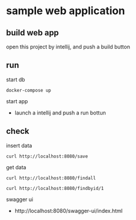 # sample web application

## build web app

open this project by intellij, and push a build button

## run

start db

```shell
docker-compose up
```

start app

- launch a intellij and push a run bottun

## check

insert data

```shell
curl http://localhost:8080/save
```

get data

```shell
curl http://localhost:8080/findall
```

```shell
curl http://localhost:8080/findbyid/1
```

swagger ui
- http://localhost:8080/swagger-ui/index.html
